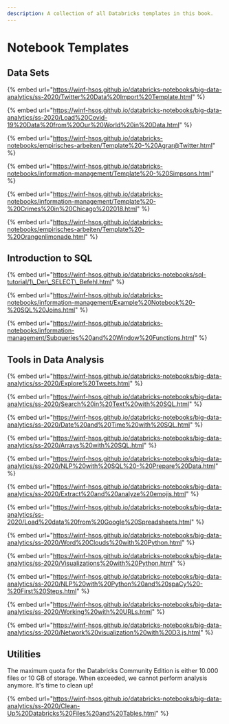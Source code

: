 ```yaml
---
description: A collection of all Databricks templates in this book.
---
```


# Notebook Templates

## Data Sets

{% embed url="https://winf-hsos.github.io/databricks-notebooks/big-data-analytics/ss-2020/Twitter%20Data%20Import%20Template.html" %}

{% embed url="https://winf-hsos.github.io/databricks-notebooks/big-data-analytics/ss-2020/Load%20Covid-19%20Data%20from%20Our%20World%20in%20Data.html" %}

{% embed url="https://winf-hsos.github.io/databricks-notebooks/empirisches-arbeiten/Template%20-%20Agrar@Twitter.html" %}

{% embed url="https://winf-hsos.github.io/databricks-notebooks/information-management/Template%20-%20Simpsons.html" %}

{% embed url="https://winf-hsos.github.io/databricks-notebooks/information-management/Template%20-%20Crimes%20in%20Chicago%202018.html" %}

{% embed url="https://winf-hsos.github.io/databricks-notebooks/empirisches-arbeiten/Template%20-%20Orangenlimonade.html" %}

## Introduction to SQL

{% embed url="https://winf-hsos.github.io/databricks-notebooks/sql-tutorial/1\_Der\_SELECT\_Befehl.html" %}

{% embed url="https://winf-hsos.github.io/databricks-notebooks/information-management/Example%20Notebook%20-%20SQL%20Joins.html" %}

{% embed url="https://winf-hsos.github.io/databricks-notebooks/information-management/Subqueries%20and%20Window%20Functions.html" %}

## Tools in Data Analysis

{% embed url="https://winf-hsos.github.io/databricks-notebooks/big-data-analytics/ss-2020/Explore%20Tweets.html" %}

{% embed url="https://winf-hsos.github.io/databricks-notebooks/big-data-analytics/ss-2020/Search%20in%20Text%20with%20SQL.html" %}

{% embed url="https://winf-hsos.github.io/databricks-notebooks/big-data-analytics/ss-2020/Date%20and%20Time%20with%20SQL.html" %}

{% embed url="https://winf-hsos.github.io/databricks-notebooks/big-data-analytics/ss-2020/Arrays%20with%20SQL.html" %}

{% embed url="https://winf-hsos.github.io/databricks-notebooks/big-data-analytics/ss-2020/NLP%20with%20SQL%20-%20Prepare%20Data.html" %}

{% embed url="https://winf-hsos.github.io/databricks-notebooks/big-data-analytics/ss-2020/Extract%20and%20analyze%20emojis.html" %}

{% embed url="https://winf-hsos.github.io/databricks-notebooks/big-data-analytics/ss-2020/Load%20data%20from%20Google%20Spreadsheets.html" %}

{% embed url="https://winf-hsos.github.io/databricks-notebooks/big-data-analytics/ss-2020/Word%20Clouds%20with%20Python.html" %}

{% embed url="https://winf-hsos.github.io/databricks-notebooks/big-data-analytics/ss-2020/Visualizations%20with%20Python.html" %}

{% embed url="https://winf-hsos.github.io/databricks-notebooks/big-data-analytics/ss-2020/NLP%20with%20Python%20and%20spaCy%20-%20First%20Steps.html" %}

{% embed url="https://winf-hsos.github.io/databricks-notebooks/big-data-analytics/ss-2020/Working%20with%20URLs.html" %}

{% embed url="https://winf-hsos.github.io/databricks-notebooks/big-data-analytics/ss-2020/Network%20visualization%20with%20D3.js.html" %}

## Utilities

The maximum quota for the Databricks Community Edition is either 10.000 files or 10 GB of storage. When exceeded, we cannot perform analysis anymore. It's time to clean up!

{% embed url="https://winf-hsos.github.io/databricks-notebooks/big-data-analytics/ss-2020/Clean-Up%20Databricks%20Files%20and%20Tables.html" %}

​


